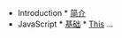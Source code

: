 * Introduction    * [简介](README.md)
* JavaScript    * [基础](/javascript/base.md)    * [This](/javascript/this.md)
...
